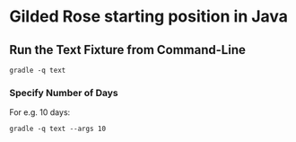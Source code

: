 # Gilded Rose starting position in Java

## Run the Text Fixture from Command-Line

```
gradle -q text
```

### Specify Number of Days

For e.g. 10 days:

```
gradle -q text --args 10
```
